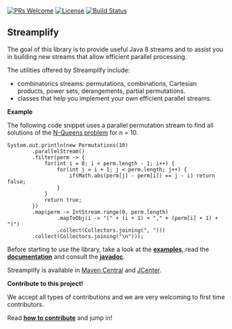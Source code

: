 [![PRs Welcome](https://img.shields.io/badge/PRs-welcome-brightgreen.svg?style=flat-square)](http://makeapullrequest.com)
[![License](https://img.shields.io/badge/License-Apache%202.0-blue.svg)](https://github.com/beryx/streamplify/blob/master/LICENSE)
[![Build Status](https://img.shields.io/travis/beryx/handlebars-java-helpers/master.svg?label=Build)](https://travis-ci.org/beryx/streamplify)
## Streamplify ##


The goal of this library is to provide useful Java 8 streams and to assist you in building new streams that allow efficient parallel processing.

The utilities offered by Streamplify include:

- combinatorics streams: permutations, combinations, Cartesian products, power sets, derangements, partial permutations.
- classes that help you implement your own efficient parallel streams.

**Example**

The following code snippet uses a parallel permutation stream to find all solutions of the [N-Queens problem](https://en.wikipedia.org/wiki/Eight_queens_puzzle) for n = 10.
```
System.out.println(new Permutations(10)
        .parallelStream()
        .filter(perm -> {
            for(int i = 0; i < perm.length - 1; i++) {
                for(int j = i + 1; j < perm.length; j++) {
                    if(Math.abs(perm[j] - perm[i]) == j - i) return false;
                }
            }
            return true;
        })
        .map(perm -> IntStream.range(0, perm.length)
                .mapToObj(i -> "(" + (i + 1) + "," + (perm[i] + 1) + ")")
                .collect(Collectors.joining(", ")))
        .collect(Collectors.joining("\n")));
```


Before starting to use the library, take a look at the **[examples](streamplify-examples/src/main/java/org/beryx/streamplify/example)**, read the **[documentation](http://streamplify.beryx.org)** and consult the **[javadoc](http://streamplify.beryx.org/releases/latest/javadoc)**.

Streamplify is available in [Maven Central](http://search.maven.org/#search%7Cga%7C1%7Cg%3A%22org.beryx%22%20AND%20a%3A%22streamplify%22) and [JCenter](https://bintray.com/beryx/maven/streamplify).

**Contribute to this project!**

We accept all types of contributions and we are very welcoming to first time contributors.

Read **[how to contribute](CONTRIBUTING.md)** and jump in!
